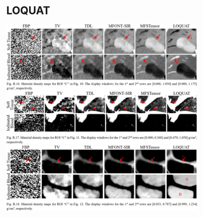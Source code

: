 # LOQUAT
![Material density maps for ROI “C” in Fig. 10.](Images/FigR16.png)
![Material density maps for ROI “C” in Fig. 11.](Images/FigR17.png)
![Material density maps for ROI “C” in Fig. 12.](Images/FigR18.png)
